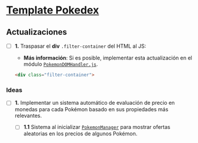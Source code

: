 # [Template Pokedex](templates/pokedex)

## Actualizaciones

- [ ] **1.** Traspasar el **div** `.filter-container` del HTML al JS:

  - **Más información**: Si es posible, implementar esta actualización en el módulo [`PokemonDOMHandler.js`](templates/pokedex/js/models/PokemonDataHandler.js).

  ```HTML
  <div class="filter-container">
  ```

### Ideas

- [ ] **1.** Implementar un sistema automático de evaluación de precio en monedas para cada Pokémon basado en sus propiedades más relevantes.

  - [ ] **1.1** Sistema al inicializar [`PokemonManager`](templates/pokedex/js/models/PokemonManager.js) para mostrar ofertas aleatorias en los precios de algunos Pokémon.
